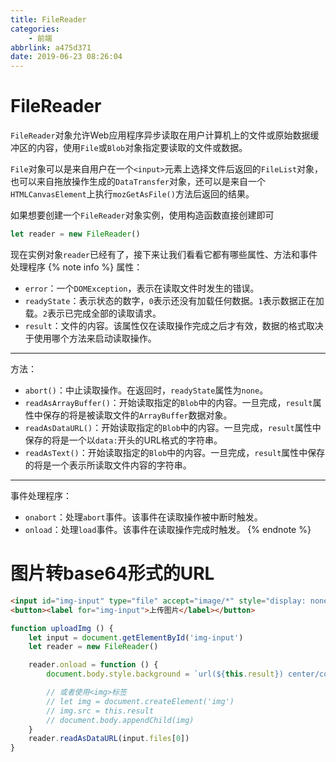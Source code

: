 ```yaml
---
title: FileReader
categories:
    - 前端
abbrlink: a475d371
date: 2019-06-23 08:26:04
---
```


# FileReader

`FileReader`对象允许Web应用程序异步读取在用户计算机上的文件或原始数据缓冲区的内容，使用`File`或`Blob`对象指定要读取的文件或数据。

`File`对象可以是来自用户在一个`<input>`元素上选择文件后返回的`FileList`对象，也可以来自拖放操作生成的`DataTransfer`对象，还可以是来自一个`HTMLCanvasElement`上执行`mozGetAsFile()`方法后返回的结果。

如果想要创建一个`FileReader`对象实例，使用构造函数直接创建即可

```js
let reader = new FileReader()
```

现在实例对象`reader`已经有了，接下来让我们看看它都有哪些属性、方法和事件处理程序
{% note info %}
属性：
- `error`：一个`DOMException`，表示在读取文件时发生的错误。
- `readyState`：表示状态的数字，`0`表示还没有加载任何数据。`1`表示数据正在加载。`2`表示已完成全部的读取请求。
- `result`：文件的内容。该属性仅在读取操作完成之后才有效，数据的格式取决于使用哪个方法来启动读取操作。

---
方法：
- `abort()`：中止读取操作。在返回时，`readyState`属性为`none`。
- `readAsArrayBuffer()`：开始读取指定的`Blob`中的内容。一旦完成，`result`属性中保存的将是被读取文件的`ArrayBuffer`数据对象。
- `readAsDataURL()`：开始读取指定的`Blob`中的内容。一旦完成，`result`属性中保存的将是一个以`data:`开头的URL格式的字符串。
- `readAsText()`：开始读取指定的`Blob`中的内容。一旦完成，`result`属性中保存的将是一个表示所读取文件内容的字符串。

---
事件处理程序：
- `onabort`：处理`abort`事件。该事件在读取操作被中断时触发。
- `onload`：处理`load`事件。该事件在读取操作完成时触发。
{% endnote %}

# 图片转base64形式的URL

```html
<input id="img-input" type="file" accept="image/*" style="display: none;" onchange="uploadImg()" />
<button><label for="img-input">上传图片</label></button>
```

```js
function uploadImg () {
    let input = document.getElementById('img-input')
    let reader = new FileReader()

    reader.onload = function () {
        document.body.style.background = `url(${this.result}) center/cover`

        // 或者使用<img>标签
        // let img = document.createElement('img')
        // img.src = this.result
        // document.body.appendChild(img)
    }
    reader.readAsDataURL(input.files[0])
}
```

